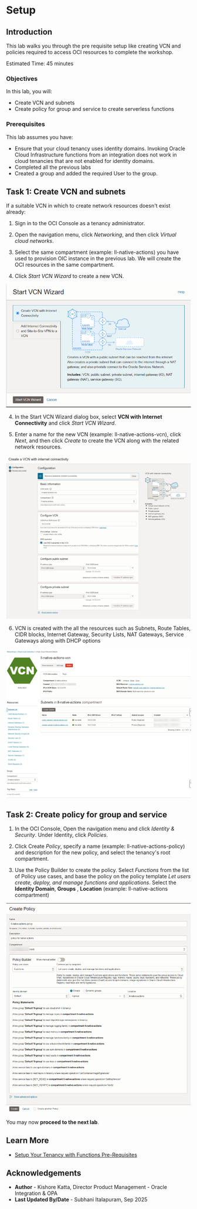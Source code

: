 # Setup

## Introduction

This lab walks you through the pre requisite setup like creating VCN and policies required to access OCI resources to complete the workshop.

Estimated Time: 45 minutes

### Objectives
In this lab, you will:
- Create VCN and subnets
- Create policy for group and service to create serverless functions

### Prerequisites
This lab assumes you have:
- Ensure that your cloud tenancy uses identity domains. Invoking Oracle Cloud Infrastructure functions from an integration does not work in cloud tenancies that are not enabled for identity domains.
- Completed all the previous labs
- Created a group and added the required User to the group.


## Task 1: Create VCN and subnets

If a suitable VCN in which to create network resources doesn't exist already:

1.  Sign in to the OCI Console as a tenancy administrator.

2.  Open the navigation menu, click *Networking*, and then click *Virtual cloud networks*.

3.  Select the same compartment (example: ll-native-actions) you have used to provision OIC instance in the previous lab. We will create the OCI resources in the same compartment.

3.  Click *Start VCN Wizard* to create a new VCN.

![Start VCN Wizard](images/start-vcn-wizard.png)

4.  In the Start VCN Wizard dialog box, select **VCN with Internet Connectivity** and click *Start VCN Wizard*.

5.  Enter a name for the new VCN (example: ll-native-actions-vcn), click *Next*, and then click *Create* to create the VCN along with the related network resources.

![Start VCN Wizard Step 1](images/start-vcn-wizard-step1.png)

6.  VCN is created with the all the resources such as Subnets, Route Tables, CIDR blocks, Internet Gateway, Security Lists, NAT Gateways, Service Gateways along with DHCP options

![Start VCN Wizard Resources List](images/start-vcn-wizard-step2.png)

## Task 2: Create policy for group and service

1.  In the OCI Console, Open the navigation menu and click *Identity & Security*. Under Identity, click *Policies*.

2.  Click Create *Policy*, specify a name (example: ll-native-actions-policy) and description for the new policy, and select the tenancy's root compartment.

3.  Use the Policy Builder to create the policy. Select *Functions* from the list of Policy use cases, and base the policy on the policy template *Let users create, deploy, and manage functions and applications*. Select the **Identity Domain**, **Groups** , **Location** (example: ll-native-actions compartment)

![Create Policy](images/create-policy.png)


You may now **proceed to the next lab**.

## Learn More

* [Setup Your Tenancy with Functions Pre-Requisites](https://docs.oracle.com/en-us/iaas/Content/Functions/Tasks/functionsquickstartcloudshell.htm)

## Acknowledgements
* **Author** - Kishore Katta, Director Product Management - Oracle Integration & OPA
* **Last Updated By/Date** - Subhani Italapuram, Sep 2025
